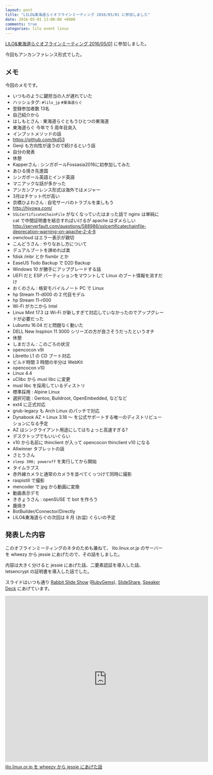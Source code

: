 ```yaml
---
layout: post
title: "LILO&東海道らぐオフラインミーティング 2016/05/01 に参加しました"
date: 2016-05-01 13:00:00 +0900
comments: true
categories: lilo event linux
---
```

[LILO&amp;東海道らぐオフラインミーティング 2016/05/01](https://lilo.doorkeeper.jp/events/42910 "LILO&amp;東海道らぐオフラインミーティング 2016/05/01")
に参加しました。

今回もアンカンファレンス形式でした。

<!--more-->

## メモ

今回のメモです。

- いつものように鍵担当の人が遅れていた
- ハッシュタグ: `#lilo_jp` `#東海道らぐ`
- 登録参加者数 13名
- 自己紹介から
- はしもとさん : 東海道らぐともうひとつの東海道
- 東海道らぐ 今年で 5 周年目突入
- インプットメソッドの話
- https://github.com/tkd53
- Genji も方向性が違うので続けるという話
- 自分の発表
- 休憩
- Kapperさん : シンガポールFossasia2016に初参加してみた
- あひる焼き先進国
- シンガポール英語とインド英語
- マニアックな話が多かった
- アンカンファレンス形式は海外ではメジャー
- 3月はチケット代が高い
- 京橋ひよわさん : 自宅サーバのトラブルを楽しもう
- http://hiyowa.com/
- `SSLCertificateChainFile` がなくなっていたはまった話で nginx は単純に cat で中間証明書を結合すればいけるが apache はダメらしい http://serverfault.com/questions/588986/sslcertificatechainfile-deprecation-warning-on-apache-2-4-8
- owncloud はエラー表示が親切
- こんどうさん : やりなおし方について
- デュアルブートを諦めれば楽
- fdisk /mbr とか fixmbr とか
- EaseUS Todo Backup で D2D Backup
- Windows 10 が勝手にアップグレードする話
- UEFI だと ESP パーティションをマウントして Linux のブート情報を消すだけ
- おくのさん : 格安モバイルノート PC で Linux
- hp Stream 11-d000 の 2 代目モデル
- hp Stream 11-r000
- Wi-Fi がカニから Intel
- Linux Mint 17.3 は Wi-Fi が新しすぎて対応していなかったのでアップグレードが必要だった
- Lubuntu 16.04 だと問題なく動いた
- DELL New Inspiron 11 3000 シリーズの方が良さそうだったというオチ
- 休憩
- しまださん : このごろの状況
- opencocon v9i
- Libretto L1 の CD ブート対応
- ビルド時間 3 時間の半分は WebKit
- opencocon v10
- Linux 4.4
- uClibc から musl libc に変更
- musl libc を採用しているディストリ
- 標準採用 : Alpine Linux
- 選択可能 : Gentoo, Buildroot, OpenEmbedded, などなど
- ext4 に正式対応
- grub-legacy も Arch Linux のパッチで対応
- Dynabook AZ + Linux 3.18 〜 を公式サポートする唯一のディストリビューションになる予定
- AZ はシンクライアント用途にしてはちょっと高速すぎる?
- デスクトップでもいいぐらい
- v10 から名前に thinclient が入って opencocon thinclient v10 になる
- Allwinner タブレットの話
- さとうさん
- `sleep 300; poweroff` を実行してから開始
- タイムラプス
- 赤外線カメラと通常のカメラを並べてくっつけて同時に撮影
- raspistill で撮影
- mencoder で jpg から動画に変換
- 動画表示デモ
- ききょうさん : openSUSE で bot を作ろう
- 鹿焼き
- BotBuilder/Connector/Directly
- LILO&東海道らぐの次回は 8 月 (お盆) ぐらいの予定

## 発表した内容

このオフラインミーティングのネタのためも兼ねて、 lilo.linux.or.jp のサーバーを wheezy から jessie にあげたので、その話をしました。

内容は大きく分けると jessie にあげた話、二要素認証を導入した話、 letsencrypt の証明書を導入した話でした。

スライドはいつも通り [Rabbit Slide Show](http://slide.rabbit-shocker.org/authors/znz/lilo-20160501/) ([RubyGems](https://rubygems.org/gems/rabbit-slide-znz-lilo-20160501)), [SlideShare](http://www.slideshare.net/znzjp/lilo-20160501), [Speaker Deck](https://speakerdeck.com/znz/lilo-dot-linux-dot-or-dot-jp-from-wheezy-to-jessie) にあげています。

<iframe src="http://slide.rabbit-shocker.org/authors/znz/lilo-20160501/viewer.html"
        width="640" height="524"
        frameborder="0"
        marginwidth="0"
        marginheight="0"
        scrolling="no"
        style="border: 1px solid #ccc; border-width: 1px 1px 0; margin-bottom: 5px"
        allowfullscreen> </iframe>
<div style="margin-bottom: 5px">
  <a href="http://slide.rabbit-shocker.org/authors/znz/lilo-20160501/" title="lilo.linux.or.jp を wheezy から jessie にあげた話">lilo.linux.or.jp を wheezy から jessie にあげた話</a>
</div>
